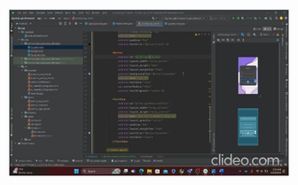 

[<img src="https://github.com/addff/2310-ICT602/blob/main/M3CS2666A/Team%201%20-%20Solidariti/Lab%20Work%203/image.png?raw=true" width="600" height="300"
/>](https://www.youtube.com/embed/1jYUXOjuAtE)
